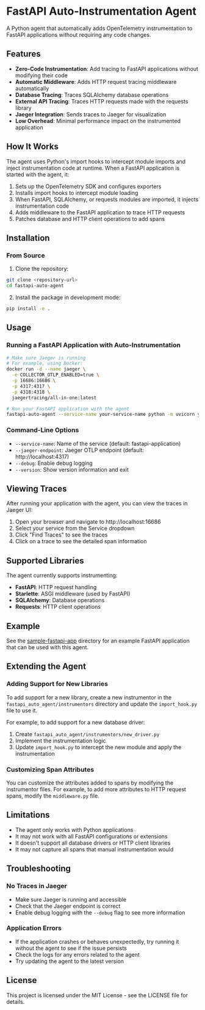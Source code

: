 # FastAPI Auto-Instrumentation Agent

A Python agent that automatically adds OpenTelemetry instrumentation to FastAPI applications without requiring any code changes.

## Features

- **Zero-Code Instrumentation**: Add tracing to FastAPI applications without modifying their code
- **Automatic Middleware**: Adds HTTP request tracing middleware automatically
- **Database Tracing**: Traces SQLAlchemy database operations
- **External API Tracing**: Traces HTTP requests made with the requests library
- **Jaeger Integration**: Sends traces to Jaeger for visualization
- **Low Overhead**: Minimal performance impact on the instrumented application

## How It Works

The agent uses Python's import hooks to intercept module imports and inject instrumentation code at runtime. When a FastAPI application is started with the agent, it:

1. Sets up the OpenTelemetry SDK and configures exporters
2. Installs import hooks to intercept module loading
3. When FastAPI, SQLAlchemy, or requests modules are imported, it injects instrumentation code
4. Adds middleware to the FastAPI application to trace HTTP requests
5. Patches database and HTTP client operations to add spans

## Installation

### From Source

1. Clone the repository:

```bash
git clone <repository-url>
cd fastapi-auto-agent
```

2. Install the package in development mode:

```bash
pip install -e .
```

## Usage

### Running a FastAPI Application with Auto-Instrumentation

```bash
# Make sure Jaeger is running
# For example, using Docker:
docker run -d --name jaeger \
  -e COLLECTOR_OTLP_ENABLED=true \
  -p 16686:16686 \
  -p 4317:4317 \
  -p 4318:4318 \
  jaegertracing/all-in-one:latest

# Run your FastAPI application with the agent
fastapi-auto-agent --service-name your-service-name python -m uvicorn your_app:app --reload
```

### Command-Line Options

- `--service-name`: Name of the service (default: fastapi-application)
- `--jaeger-endpoint`: Jaeger OTLP endpoint (default: http://localhost:4317)
- `--debug`: Enable debug logging
- `--version`: Show version information and exit

## Viewing Traces

After running your application with the agent, you can view the traces in Jaeger UI:

1. Open your browser and navigate to http://localhost:16686
2. Select your service from the Service dropdown
3. Click "Find Traces" to see the traces
4. Click on a trace to see the detailed span information

## Supported Libraries

The agent currently supports instrumenting:

- **FastAPI**: HTTP request handling
- **Starlette**: ASGI middleware (used by FastAPI)
- **SQLAlchemy**: Database operations
- **Requests**: HTTP client operations

## Example

See the [sample-fastapi-app](../sample-fastapi-app) directory for an example FastAPI application that can be used with this agent.

## Extending the Agent

### Adding Support for New Libraries

To add support for a new library, create a new instrumentor in the `fastapi_auto_agent/instrumentors` directory and update the `import_hook.py` file to use it.

For example, to add support for a new database driver:

1. Create `fastapi_auto_agent/instrumentors/new_driver.py`
2. Implement the instrumentation logic
3. Update `import_hook.py` to intercept the new module and apply the instrumentation

### Customizing Span Attributes

You can customize the attributes added to spans by modifying the instrumentor files. For example, to add more attributes to HTTP request spans, modify the `middleware.py` file.

## Limitations

- The agent only works with Python applications
- It may not work with all FastAPI configurations or extensions
- It doesn't support all database drivers or HTTP client libraries
- It may not capture all spans that manual instrumentation would

## Troubleshooting

### No Traces in Jaeger

- Make sure Jaeger is running and accessible
- Check that the Jaeger endpoint is correct
- Enable debug logging with the `--debug` flag to see more information

### Application Errors

- If the application crashes or behaves unexpectedly, try running it without the agent to see if the issue persists
- Check the logs for any errors related to the agent
- Try updating the agent to the latest version

## License

This project is licensed under the MIT License - see the LICENSE file for details.
